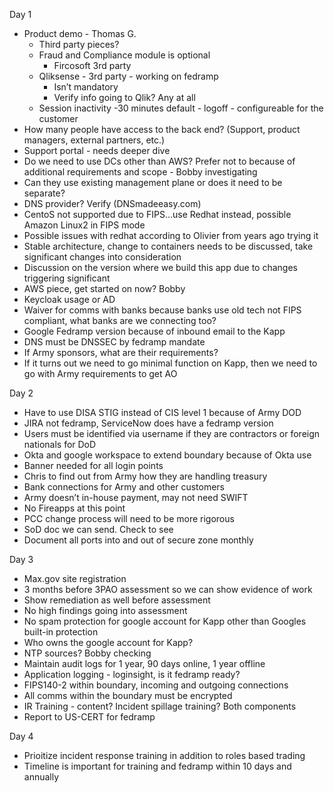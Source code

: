 
Day 1
- Product demo - Thomas G.
	- Third party pieces?
	- Fraud and Compliance module is optional
    	- Fircosoft 3rd party
	- Qliksense - 3rd party - working on fedramp
    	- Isn’t mandatory
    	- Verify info going to Qlik? Any at all
	- Session inactivity -30 minutes default - logoff - configureable for the customer
- How many people have access to the back end? (Support, product managers, external partners, etc.)
- Support portal - needs deeper dive
- Do we need to use DCs other than AWS? Prefer not to because of additional requirements and scope - Bobby investigating
- Can they use existing management plane or does it need to be separate?
- DNS provider? Verify (DNSmadeeasy.com)
- CentoS not supported due to FIPS…use Redhat instead, possible Amazon Linux2 in FIPS mode
- Possible issues with redhat according to Olivier from years ago trying it
- Stable architecture, change to containers needs to be discussed, take significant changes into consideration
- Discussion on the version where we build this app due to changes triggering significant
- AWS piece, get started on now? Bobby
- Keycloak usage or AD
- Waiver for comms with banks because banks use old tech not FIPS compliant, what banks are we connecting too?
- Google Fedramp version because of inbound email to the Kapp
- DNS must be DNSSEC by fedramp mandate
- If Army sponsors, what are their requirements?
- If it turns out we need to go minimal function on Kapp, then we need to go with Army requirements to get AO

Day 2
- Have to use DISA STIG instead of CIS level 1 because of Army DOD
- JIRA not fedramp, ServiceNow does have a fedramp version
- Users must be identified via username if they are contractors or foreign nationals for DoD
- Okta and google workspace to extend boundary because of Okta use
- Banner needed for all login points
- Chris to find out from Army how they are handling treasury
- Bank connections for Army and other customers
- Army doesn’t in-house payment, may not need SWIFT
- No Fireapps at this point
- PCC change process will need to be more rigorous
- SoD doc we can send. Check to see
- Document all ports into and out of secure zone monthly

Day 3
- Max.gov site registration
- 3 months before 3PAO assessment so we can show evidence of work
- Show remediation as well before assessment
- No high findings going into assessment
- No spam protection for google account for Kapp other than Googles built-in protection
- Who owns the google account for Kapp?
- NTP sources? Bobby checking
- Maintain audit logs for 1 year, 90 days online, 1 year offline
- Application logging - loginsight, is it fedramp ready?
- FIPS140-2 within boundary, incoming and outgoing connections
- All comms within the boundary must be encrypted
- IR Training - content? Incident spillage training? Both components
- Report to US-CERT for fedramp

Day 4
- Prioitize incident response training in addition to roles based trading
- Timeline is important for training and fedramp within 10 days and annually
